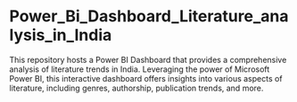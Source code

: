 # Power_Bi_Dashboard_Literature_analysis_in_India
This repository hosts a Power BI Dashboard that provides a comprehensive analysis of literature trends in India. Leveraging the power of Microsoft Power BI, this interactive dashboard offers insights into various aspects of literature, including genres, authorship, publication trends, and more.
